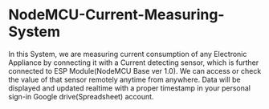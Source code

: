 # NodeMCU-Current-Measuring-System
In this System, we are measuring current consumption of any Electronic Appliance by connecting it with a Current detecting sensor, which is further connected to ESP Module(NodeMCU Base ver 1.0). We can access or check the value of that sensor remotely anytime from anywhere. Data will be displayed and updated realtime with a proper timestamp in your personal sign-in Google drive(Spreadsheet) account.

